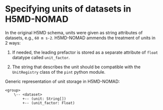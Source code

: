# Specifying units of datasets in H5MD-NOMAD

In the original H5MD schema, units were given as string attributes of datasets, e.g., ``60 m s-2``.
H5MD-NOMAD ammends the treatment of units in 2 ways:

1. If needed, the leading prefactor is stored as a separate attribute of `float` datatype called `unit_factor`.

2. The string that describes the unit should be compatible with the `UnitRegistry` class of the `pint` python module.

Generic representation of unit storage in H5MD-NOMAD:

    <group>
        \-- <dataset>
            +-- (unit: String[])
            +-- (unit_factor: Float)